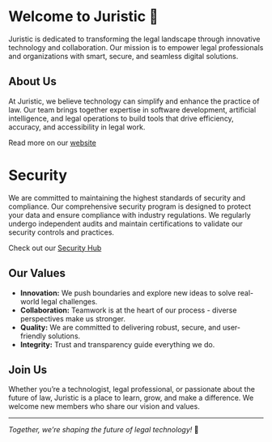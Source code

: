 # Welcome to Juristic 👋

Juristic is dedicated to transforming the legal landscape through innovative technology and collaboration. Our mission is to empower legal professionals and organizations with smart, secure, and seamless digital solutions.

## About Us

At Juristic, we believe technology can simplify and enhance the practice of law. Our team brings together expertise in software development, artificial intelligence, and legal operations to build tools that drive efficiency, accuracy, and accessibility in legal work.

Read more on our [website](https://juristic.io)

# Security
We are committed to maintaining the highest standards of security and compliance. Our comprehensive security program is designed to protect your data and ensure compliance with industry regulations. We regularly undergo independent audits and maintain certifications to validate our security controls and practices.

Check out our [Security Hub](https://trust.juristic.io)

## Our Values

- **Innovation:** We push boundaries and explore new ideas to solve real-world legal challenges.
- **Collaboration:** Teamwork is at the heart of our process - diverse perspectives make us stronger.
- **Quality:** We are committed to delivering robust, secure, and user-friendly solutions.
- **Integrity:** Trust and transparency guide everything we do.

## Join Us

Whether you’re a technologist, legal professional, or passionate about the future of law, Juristic is a place to learn, grow, and make a difference. We welcome new members who share our vision and values.

---

*Together, we’re shaping the future of legal technology!* 🦝
